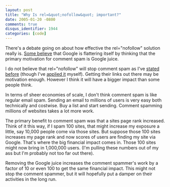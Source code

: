 ```yaml
---
layout: post
title: "Why Is rel=&quot;nofollow&quot; important?"
date: 2005-01-20 -0800
comments: true
disqus_identifier: 1944
categories: [code]
---
```

There's a debate going on about how effective the rel="nofollow"
solution really is. [Some
believe](http://yexley.net/blogs/bob/archive/2005/01/19/1143.aspx) that
Google is flattering itself by thinking that the primary motivation for
comment spam is Google juice.

I do not believe that rel="nofollow" will stop comment spam as I've
[stated before](http://haacked.com/archive/2005/01/20/1939.aspx) (though
I've [applied it](http://haacked.com/archive/2005/01/19/1933.aspx)
myself). Getting their links out there may be motivation enough. However
I think it will have a bigger impact than some people think.

In terms of sheer economies of scale, I don't think comment spam is like
regular email spam. Sending an email to millions of users is very easy
both technically and costwise. Buy a list and start sending. Comment
spamming millions of websites takes a lot more work.

The primary benefit to comment spam was that a sites page rank
increased. Think of it this way, if I spam 100 sites, that might
increase my exposure a little, say 10,000 people come via those sites.
But suppose those 100 sites increases my page rank and now scores of
users are finding my site via Google. That's where the big financial
impact comes in. Those 100 sites might now bring in 1,000,000 users.
(I'm pulling these numbers out of my ass but I'm probably not too far
out there).

Removing the Google juice increases the comment spammer's work by a
factor of 10 or even 100 to get the same financial impact. This might
not stop the comment spammer, but it will hopefully put a damper on
their activities in the long run.

